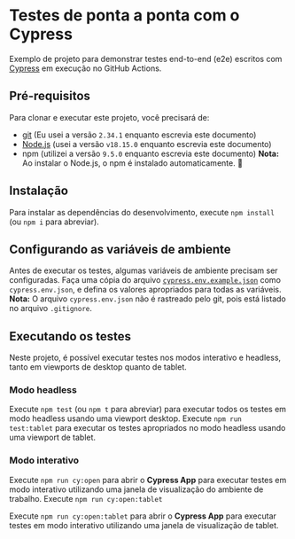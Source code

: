  
# Testes de ponta a ponta com o Cypress
Exemplo de projeto para demonstrar testes end-to-end (e2e) escritos com [Cypress](https://cypress.io) em execução no GitHub Actions.
## Pré-requisitos
Para clonar e executar este projeto, você precisará de:
- [git](https://git-scm.com/downloads) (Eu usei a versão `2.34.1` enquanto escrevia este documento)
- [Node.js](https://nodejs.org/en/) (usei a versão `v18.15.0` enquanto escrevia este documento)
- npm (utilizei a versão `9.5.0` enquanto escrevia este documento)
**Nota:** Ao instalar o Node.js, o npm é instalado automaticamente. 🚀
## Instalação
Para instalar as dependências do desenvolvimento, execute `npm install` (ou `npm i` para abreviar).
## Configurando as variáveis de ambiente
Antes de executar os testes, algumas variáveis de ambiente precisam ser configuradas.
Faça uma cópia do arquivo [`cypress.env.example.json`](./cypress.env.example.json) como `cypress.env.json`, e defina os valores apropriados para todas as variáveis.
**Nota:** O arquivo `cypress.env.json` não é rastreado pelo git, pois está listado no arquivo `.gitignore`.
## Executando os testes
Neste projeto, é possível executar testes nos modos interativo e headless, tanto em viewports de desktop quanto de tablet.
### Modo headless
Execute `npm test` (ou `npm t` para abreviar) para executar todos os testes em modo headless usando uma viewport desktop.
Execute `npm run test:tablet` para executar os testes apropriados no modo headless usando uma viewport de tablet.
### Modo interativo
Execute `npm run cy:open` para abrir o __Cypress  App__ para executar testes em modo interativo utilizando uma janela de visualização do ambiente de trabalho.
Execute `npm run cy:open:tablet` 

Execute `npm run cy:open:tablet` para abrir o __Cypress  App__ para executar testes em modo interativo utilizando uma janela de visualização de tablet.
